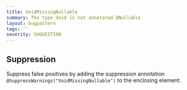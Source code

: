 ```yaml
---
title: VoidMissingNullable
summary: The type Void is not annotated @Nullable
layout: bugpattern
tags: ''
severity: SUGGESTION
---
```


<!--
*** AUTO-GENERATED, DO NOT MODIFY ***
To make changes, edit the @BugPattern annotation or the explanation in docs/bugpattern.
-->



## Suppression
Suppress false positives by adding the suppression annotation `@SuppressWarnings("VoidMissingNullable")` to the enclosing element.
